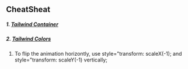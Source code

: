 ## CheatSheat

##### 1. [Tailwind Container](https://tailwindcss.com/docs/container)
##### 2. [Tailwind Colors](https://tailwindcss.com/docs/customizing-colors)


1. To flip the animation horizontly, use style="transform: scaleX(-1); and style="transform: scaleY(-1) vertically;